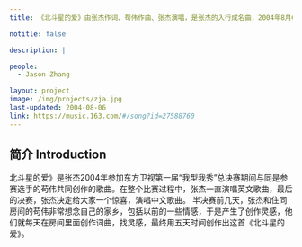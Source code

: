 ```yaml
---
title: 《北斗星的爱》由张杰作词、苟伟作曲、张杰演唱，是张杰的入行成名曲，2004年8月6日张杰在首届“我型我秀”总决赛现场首唱，并以这首原创歌曲脱颖而出一举夺得总冠军。该歌曲收录在2005年张杰发行的首张个人专辑《第一张》里，是该专辑的第一主打歌。

notitle: false

description: |

people:
  - Jason Zhang

layout: project
image: /img/projects/zja.jpg
last-updated: 2004-08-06
link: https://music.163.com/#/song?id=27588760
---
```


## 简介 Introduction
北斗星的爱》是张杰2004年参加东方卫视第一届“我型我秀”总决赛期间与同是参赛选手的苟伟共同创作的歌曲。在整个比赛过程中，张杰一直演唱英文歌曲，最后的决赛，张杰决定给大家一个惊喜，演唱中文歌曲。
半决赛前几天，张杰和住同房间的苟伟非常想念自己的家乡，包括以前的一些情感，于是产生了创作灵感，他们就每天在房间里面创作词曲，找灵感，最终用五天时间创作出这首《北斗星的爱》。
